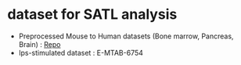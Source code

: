 # dataset for SATL analysis
- Preprocessed Mouse to Human datasets (Bone marrow, Pancreas, Brain) : [Repo](https://github.com/nmuttray/het_GZSDA/tree/main/datasets)
- lps-stimulated dataset : E-MTAB-6754
